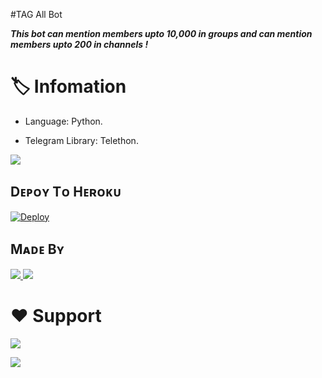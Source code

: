 
#TAG All Bot

_**This bot can mention members upto 10,000 in groups and can mention members upto 200 in channels !**_

# 🏷 Infomation

- Language: Python.

- Telegram Library: Telethon.





<img src="https://telegra.ph/file/49066410d76c3534fda24.jpg?style=flat-square&logo=python&color=blue" /> </a>

## Dᴇᴘᴏʏ Tᴏ Hᴇʀᴏᴋᴜ

[![Deploy](https://img.shields.io/badge/Deploy%20To-Heroku-blueviolet)](https://dashboard.heroku.com/new?button-url=android-app%3A%2F%2Forg.telegram.messenger%2F&template=https://github.com/VipBoys777/Tagallbot)


## Mᴀᴅᴇ Bʏ

<a href="https://t.me/kittu_the_criminall"> <img src="https://img.shields.io/badge/This%20Bot%20Was-Made%20By%20My-orange" /> <img src="https://img.shields.io/badge/Bestest-Master-ff69b4" /> </a>

# ❤️ Support

<a href="https://t.me/thanimaibots"><img src="https://img.shields.io/badge/Join-Telegram%20Channel-red.svg?logo=Telegram"></a>

<a href="https://t.me/thanimaisupport"><img src="https://img.shields.io/badge/Join-Telegram%20Group-blue.svg?logo=telegram"></a>
